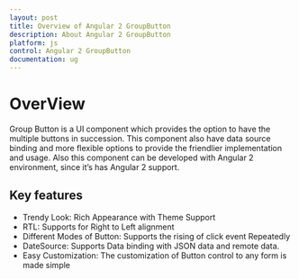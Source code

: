 ```yaml
---
layout: post
title: Overview of Angular 2 GroupButton
description: About Angular 2 GroupButton
platform: js
control: Angular 2 GroupButton
documentation: ug
---
```

# OverView

Group Button is a UI component which provides the option to have the multiple buttons in succession. This component also have data source binding and more flexible options to provide the friendlier implementation and usage. Also this component can be developed with Angular 2 environment, since it’s has Angular 2 support.

## Key features

* Trendy Look: Rich Appearance with Theme Support
* RTL: Supports for Right to Left alignment
* Different Modes of Button: Supports the rising of click event Repeatedly
* DateSource: Supports Data binding with JSON data and remote data.
* Easy Customization: The customization of Button control to any form is made simple

